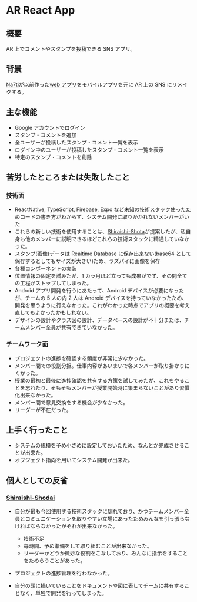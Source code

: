# AR React App

## 概要

AR 上でコメントやスタンプを投稿できる SNS アプリ。

## 背景

[Na7ti](https://github.com/Na7ti)が以前作った[web アプリ](https://github.com/Na7ti/webapp)をモバイルアプリを元に AR 上の SNS にリメイクする。

## 主な機能

- Google アカウントでログイン
- スタンプ・コメントを追加
- 全ユーザーが投稿したスタンプ・コメント一覧を表示
- ログイン中のユーザーが投稿したスタンプ・コメント一覧を表示
- 特定のスタンプ・コメントを削除

## 苦労したところまたは失敗したこと

### 技術面

- ReactNative, TypeScript, Firebase, Expo など未知の技術スタック使ったためコードの書き方がわからず、システム開発に取りかかれないメンバーがいた
- これらの新しい技術を使用することは、[Shiraishi-Shota](https://github.com/Shiraishi-Shodai)が提案したが、私自身も他のメンバーに説明できるほどこれらの技術スタックに精通していなかった。
- スタンプ(画像)データは Realtime Database に保存出来ない(base64 として保存するとしてもサイズが大きい)ため、ラズパイに画像を保存
- 各種コンポーネントの実装
- 位置情報の固定を試みたが、1 カッ月ほど立っても成果がでず、その間全ての工程がストップしてしまった。
- Android アプリ開発を行うにあたって、Android デバイスが必要になったが、チームの 5 人の内 2 人は Android デバイスを持っていなかったため、開発を思うように行えなかった。これがわかった時点でアプリの概要を考え直してもよかったかもしれない。
- デザインの設計やクラス図の設計、データベースの設計が不十分または、チームメンバー全員が共有できていなかった。

### チームワーク面

- プロジェクトの進捗を確認する頻度が非常に少なかった。
- メンバー間での役割分担。仕事内容があいまいで各メンバーが取り掛かりにくかった。
- 授業の最初と最後に進捗確認を共有する方策を試してみたが、これをやることを忘れたり、そもそもメンバーが授業開始時に集まらないことがあり習慣化出来なかった。
- メンバー間で意見交換をする機会が少なかった。
- リーダーが不在だった。

## 上手く行ったこと

- システムの規模を予め小さめに設定しておいたため、なんとか完成させることが出来た。
- オブジェクト指向を用いてシステム開発が出来た。

## 個人としての反省

### [Shiraishi-Shodai](https://github.com/Shiraishi-Shodai)

- 自分が最も今回使用する技術スタックに馴れており、かつチームメンバー全員とコミュニケーションを取りやすい立場にあったためみんなを引っ張らなければならなかったがそれが出来なかった。

  - 技術不足
  - 毎時間、予め準備をして取り組むことが出来なかった。
  - リーダーかどうか微妙な役割をこなしており、みんなに指示をすることをためらうことがあった。

- プロジェクトの進捗管理を行わなかった。
- 自分の頭に描いていることをドキュメントや図に表してチームに共有することなく、単独で開発を行ってしまった。
